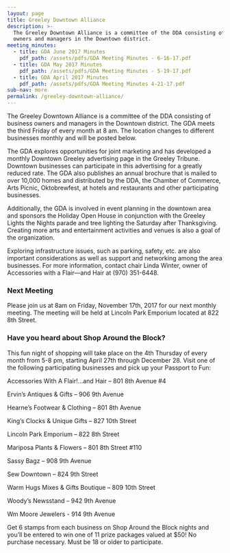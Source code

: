 ```yaml
---
layout: page
title: Greeley Downtown Alliance
description: >-
  The Greeley Downtown Alliance is a committee of the DDA consisting of business
  owners and managers in the Downtown district.
meeting_minutes:
  - title: GDA June 2017 Minutes
    pdf_path: /assets/pdfs/GDA Meeting Minutes - 6-16-17.pdf
  - title: GDA May 2017 Minutes
    pdf_path: /assets/pdfs/GDA Meeting Minutes - 5-19-17.pdf
  - title: GDA April 2017 Minutes
    pdf_path: /assets/pdfs/GDA Meeting Minutes 4-21-17.pdf
sub-nav: more
permalink: /greeley-downtown-alliance/
---
```



The Greeley Downtown Alliance is a committee of the DDA consisting of business owners and managers in the Downtown district. The GDA meets the third Friday of every month at 8 am. The location changes to different businesses monthly and will be posted below.

The GDA explores opportunities for joint marketing and has developed a monthly Downtown Greeley advertising page in the Greeley Tribune. Downtown businesses can participate in this advertising for a greatly reduced rate. The GDA also publishes an annual brochure that is mailed to over 10,000 homes and distributed by the DDA, the Chamber of Commerce, Arts Picnic, Oktobrewfest, at hotels and restaurants and other participating businesses.

Additionally, the GDA is involved in event planning in the downtown area and sponsors the Holiday Open House in conjunction with the Greeley Lights the Nights parade and tree lighting the Saturday after Thanksgiving. Creating more arts and entertainment activities and venues is also a goal of the organization.

Exploring infrastructure issues, such as parking, safety, etc. are also important considerations as well as support and networking among the area businesses. For more information, contact chair Linda Winter, owner of Accessories with a Flair—and Hair at (970) 351-6448.

### Next Meeting

Please join us at 8am on Friday, November 17th, 2017 for our next monthly meeting. The meeting will be held at Lincoln Park Emporium located at 822 8th Street.

### Have you heard about Shop Around the Block?

This fun night of shopping will take place on the 4th Thursday of every month from 5-8 pm, starting April 27th through December 28. Visit one of the following participating businesses and pick up your Passport to Fun:

Accessories With A Flair!…and Hair – 801 8th Avenue #4

Ervin’s Antiques & Gifts – 906 9th Avenue

Hearne’s Footwear & Clothing – 801 8th Avenue

King’s Clocks & Unique Gifts – 827 10th Street

Lincoln Park Emporium – 822 8th Street

Mariposa Plants & Flowers – 801 8th Street #110

Sassy Bagz – 908 9th Avenue

Sew Downtown – 824 9th Street

Warm Hugs Mixes & Gifts Boutique – 809 10th Street

Woody’s Newsstand – 942 9th Avenue

Wm Moore Jewelers - 914 9th Avenue

Get 6 stamps from each business on Shop Around the Block nights and you’ll be entered to win one of 11 prize packages valued at $50! No purchase necessary. Must be 18 or older to participate.